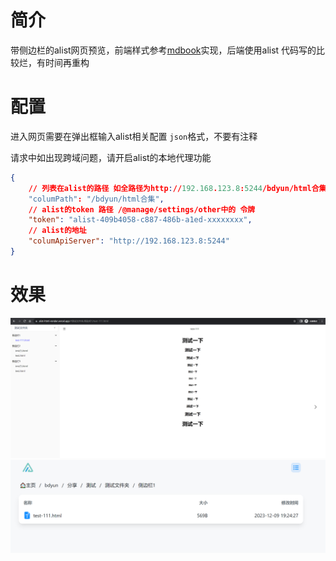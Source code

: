 # 简介
带侧边栏的alist网页预览，前端样式参考[mdbook](https://github.com/rust-lang/mdBook)实现，后端使用alist
代码写的比较烂，有时间再重构
# 配置
进入网页需要在弹出框输入alist相关配置 `json`格式，不要有注释

请求中如出现跨域问题，请开启alist的本地代理功能
``` json
{
    // 列表在alist的路径 如全路径为http://192.168.123.8:5244/bdyun/html合集，则columPath为/bdyun/html合集,columApiServer为http://192.168.123.8:5244
    "columPath": "/bdyun/html合集",
    // alist的token 路径 /@manage/settings/other中的 令牌
    "token": "alist-409b4058-c887-486b-a1ed-xxxxxxxx",
    // alist的地址
    "columApiServer": "http://192.168.123.8:5244"
}
```

# 效果
![img.png](docs/img.png)
![img.png](docs/img2.png)
